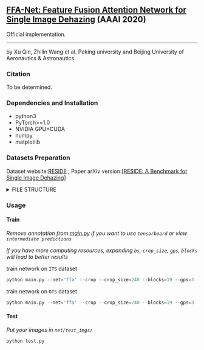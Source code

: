 ##  [FFA-Net: Feature Fusion Attention Network for Single Image Dehazing]() (AAAI 2020)
 Official implementation.

---

by Xu Qin, Zhilin Wang et al.    Peking university and Beijing University of Aeronautics & Astronautics.

### Citation

To be determined.

### Dependencies and Installation

* python3
* PyTorch>=1.0
* NVIDIA GPU+CUDA
* numpy
* matplotlib

### Datasets Preparation

Dataset website:[RESIDE](https://sites.google.com/view/reside-dehaze-datasets/) ; Paper arXiv version:[[RESIDE: A Benchmark for Single Image Dehazing](https://www.google.com/url?q=https%3A%2F%2Farxiv.org%2Fpdf%2F1712.04143.pdf&sa=D&sntz=1&usg=AFQjCNHzdt3kMDsvuJ7Ef6R4ev59OFeRYA)]

<details>
<summary> FILE STRUCTURE </summary>

```
    FFA-Net
    |-- README.md
    |-- net
    |-- data
        |-- RESIDEV0
            |-- ITS
                |-- hazy
                    |-- *.png
                |-- clear
                    |-- *.png
            |-- OTS 
                |-- hazy
                    |-- *.jpg
                |-- clear
                    |-- *.jpg
            |-- SOTS
                |-- indoor
                    |-- hazy
                        |-- *.png
                    |-- clear
                        |-- *.png
                |-- outdoor
                    |-- hazy
                        |-- *.jpg
                    |-- clear
                        |-- *.png
```
</details>



### Usage

#### Train

*Remove annotation from [main.py](net/main.py) if you want to use `tensorboard` or view `intermediate predictions`*

*If you have more computing resources, expanding `bs`, `crop_size`, `gps`, `blocks` will lead to better results*

train network on `ITS` dataset

 ```python
 python main.py --net='ffa' --crop --crop_size=240 --blocks=19 --gps=3 --bs=2 --lr=0.0001 --trainset='its_train' --testset='its_test' --steps=500000 --eval_step=5000
 ```


train network on `OTS` dataset


 ```python
 python main.py --net='ffa' --crop --crop_size=240 --blocks=19 --gps=3 --bs=2 --lr=0.0001 --trainset='ots_train' --testset='ots_test' --steps=500000 --eval_step=5000
 ```


#### Test
*Put your images in `net/test_imgs/`*
 ```python
 python test.py
```